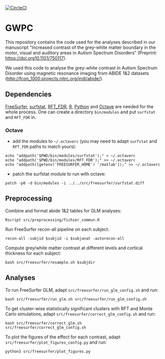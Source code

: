 [![CircleCI](https://circleci.com/gh/neuroanatomy/GWPC.svg?style=svg)](https://circleci.com/gh/neuroanatomy/GWPC)
# GWPC

This repository contains the code used for the analyses described in our manuscript "Increased contrast of the grey-white matter boundary in the motor, visual and auditory areas in Autism Spectrum Disorders" (Preprint: https://doi.org10.1101/750117).

We used this code to analyse the grey-white contrast in Autism Spectrum Disorder using magnetic resonance imaging from ABIDE 1&2 datasets (http://fcon_1000.projects.nitrc.org/indi/abide/).

## Dependencies
[FreeSurfer](https://surfer.nmr.mgh.harvard.edu/), [surfstat](https://www.math.mcgill.ca/keith/surfstat/), [RFT_FDR](https://www.nitrc.org/projects/rft_fdr/), [R](https://www.r-project.org/), [Python](https://www.python.org/) and [Octave](https://octave.org/) are needed for the whole process.
One can create a directory `bin/modules` and put `surfstat` and `RFT_FDR` in.

### Octave
- add the modules to `~/.octaverc` (you may need to adapt `surfstat` and `RFT_FDR` paths to match yours):
```
echo "addpath('$PWD/bin/modules/surfstat');" > ~/.octaverc
echo "addpath('$PWD/bin/modules/RFT_FDR');" >> ~/.octaverc
echo "addpath([getenv('FREESURFER_HOME') '/matlab']);" >> ~/.octaverc
```

- patch the surfstat module to run with octave:
```
patch -p0 -d bin/modules -i ../../src/freesurfer/surfstat.diff
```
## Preprocessing

Combine and format abide 1&2 tables for GLM analyses:
```
Rscript src/preprocessing/fichier_commun.R
```

Run FreeSurfer recon-all pipeline on each subject:
```
recon-all -subjid $subjid -i $subjanat -autorecon-all
```

Compute grey/white matter contrast at different levels and cortical thickness for each subject:
```
bash src/freesurfer/resample.sh $subjdir
```

## Analyses

To run FreeSurfer GLM, adapt `src/freesurfer/run_glm_config.sh` and run:
```
bash src/freesurfer/run_glm.sh src/freesurfer/run_glm_config.sh
```

To get cluster-wise statistically significant clusters with RFT and Monte Carlo simulations, adapt `src/freesurfer/correct_glm_config.sh` and run:
```
bash src/freesurfer/correct_glm.sh src/freesurfer/correct_glm_config.sh
```

To plot the figures of the effect for each contrast, adapt `src/freesurfer/plot_figures_config.py` and run:
```
python3 src/freesurfer/plot_figures.py
```


